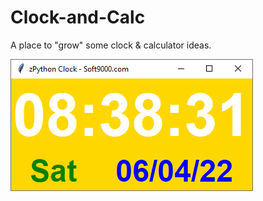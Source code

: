 # Clock-and-Calc

A place to "grow" some clock & calculator ideas.

![BASELINE](https://github.com/soft9000/Clock-and-Calc/blob/main/_graphics/Baseline.png)


